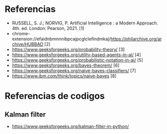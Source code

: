 # Referencias

- RUSSELL, S. J.; NORVIG, P. Artificial Intelligence : a Modern Approach. 4th. ed. London: Pearson, 2021. [1]
- chrome-extension://efaidnbmnnnibpcajpcglclefindmkaj/https://philarchive.org/archive/HUBBAD [2]
- https://www.geeksforgeeks.org/probability-theory/ [3]
- https://www.geeksforgeeks.org/utility-based-agents-in-ai/ [4]
- https://www.geeksforgeeks.org/probabilistic-notation-in-ai/ [5]
- https://www.geeksforgeeks.org/bayes-theorem/ [6]
- https://www.geeksforgeeks.org/naive-bayes-classifiers/ [7]
- https://www.ibm.com/think/topics/naive-bayes [8]

# Referencias de codigos
## Kalman filter
- https://www.geeksforgeeks.org/kalman-filter-in-python/